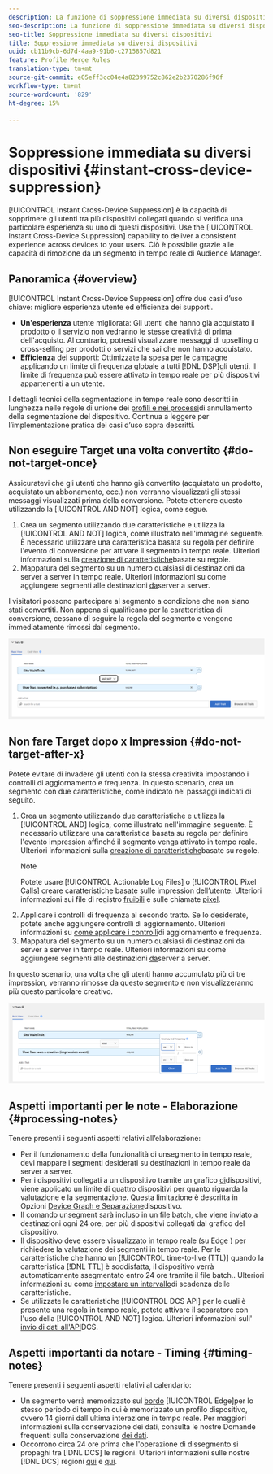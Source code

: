 ```yaml
---
description: La funzione di soppressione immediata su diversi dispositivi consente di eliminare gli utenti per i diversi dispositivi a cui sono associati, dopo il verificarsi di una specifica esperienza su uno di tali dispositivi. Questa funzione consente di fornire a un utente un’esperienza coerente su tutti i suoi dispositivi. Ciò è possibile grazie alle capacità di rimozione da un segmento in tempo reale di Audience Manager.
seo-description: La funzione di soppressione immediata su diversi dispositivi consente di eliminare gli utenti per i diversi dispositivi a cui sono associati, dopo il verificarsi di una specifica esperienza su uno di tali dispositivi. Questa funzione consente di fornire a un utente un’esperienza coerente su tutti i suoi dispositivi. Ciò è possibile grazie alle capacità di rimozione da un segmento in tempo reale di Audience Manager.
seo-title: Soppressione immediata su diversi dispositivi
title: Soppressione immediata su diversi dispositivi
uuid: cb11b9cb-6d7d-4aa9-91b0-c2715857d821
feature: Profile Merge Rules
translation-type: tm+mt
source-git-commit: e05eff3cc04e4a82399752c862e2b2370286f96f
workflow-type: tm+mt
source-wordcount: '829'
ht-degree: 15%

---
```



# Soppressione immediata su diversi dispositivi {#instant-cross-device-suppression}

[!UICONTROL Instant Cross-Device Suppression] è la capacità di sopprimere gli utenti tra più dispositivi collegati quando si verifica una particolare esperienza su uno di questi dispositivi. Use the [!UICONTROL Instant Cross-Device Suppression] capability to deliver a consistent experience across devices to your users. Ciò è possibile grazie alle capacità di rimozione da un segmento in tempo reale di Audience Manager.

## Panoramica {#overview}

[!UICONTROL Instant Cross-Device Suppression] offre due casi d’uso chiave: migliore esperienza utente ed efficienza dei supporti.

* **Un&#39;esperienza** utente migliorata: Gli utenti che hanno già acquistato il prodotto o il servizio non vedranno le stesse creatività di prima dell&#39;acquisto. Al contrario, potresti visualizzare messaggi di upselling o cross-selling per prodotti o servizi che sai che non hanno acquistato.
* **Efficienza** dei supporti: Ottimizzate la spesa per le campagne applicando un limite di frequenza globale a tutti [!DNL DSP]gli utenti. Il limite di frequenza può essere attivato in tempo reale per più dispositivi appartenenti a un utente.

I dettagli tecnici della segmentazione in tempo reale sono descritti in lunghezza nelle regole di unione dei [profili e nei processi](merge-rule-unsegment.md)di annullamento della segmentazione del dispositivo. Continua a leggere per l’implementazione pratica dei casi d’uso sopra descritti.

## Non eseguire Target una volta convertito {#do-not-target-once}

Assicuratevi che gli utenti che hanno già convertito (acquistato un prodotto, acquistato un abbonamento, ecc.) non verranno visualizzati gli stessi messaggi visualizzati prima della conversione. Potete ottenere questo utilizzando la [!UICONTROL AND NOT] logica, come segue.

1. Crea un segmento utilizzando due caratteristiche e utilizza la [!UICONTROL AND NOT] logica, come illustrato nell&#39;immagine seguente. È necessario utilizzare una caratteristica basata su regola per definire l&#39;evento di conversione per attivare il segmento in tempo reale. Ulteriori informazioni sulla [creazione di caratteristiche](../traits/create-onboarded-rule-based-traits.md)basate su regole.
2. Mappatura del segmento su un numero qualsiasi di destinazioni da server a server in tempo reale. Ulteriori informazioni su come aggiungere segmenti alle destinazioni [da](../destinations/add-edit-segments.md)server a server.

I visitatori possono partecipare al segmento a condizione che non siano stati convertiti. Non appena si qualificano per la caratteristica di conversione, cessano di seguire la regola del segmento e vengono immediatamente rimossi dal segmento.

![](assets/and_not_use_case.png)

## Non fare Target dopo x Impression {#do-not-target-after-x}

Potete evitare di invadere gli utenti con la stessa creatività impostando i controlli di aggiornamento e frequenza. In questo scenario, crea un segmento con due caratteristiche, come indicato nei passaggi indicati di seguito.

1. Crea un segmento utilizzando due caratteristiche e utilizza la [!UICONTROL AND] logica, come illustrato nell&#39;immagine seguente. È necessario utilizzare una caratteristica basata su regola per definire l&#39;evento impression affinché il segmento venga attivato in tempo reale. Ulteriori informazioni sulla [creazione di caratteristiche](../traits/create-onboarded-rule-based-traits.md)basate su regole.
   >[!NOTE]
   >
   >Potete usare [!UICONTROL Actionable Log Files] o [!UICONTROL Pixel Calls] creare caratteristiche basate sulle impression dell’utente. Ulteriori informazioni sui file di registro [fruibili](../../integration/media-data-integration/actionable-log-files.md) e sulle chiamate [pixel](../../integration/media-data-integration/impression-data-pixels.md).
2. Applicare i controlli di frequenza al secondo tratto. Se lo desiderate, potete anche aggiungere controlli di aggiornamento. Ulteriori informazioni su [come applicare i controlli](../segments/recency-and-frequency.md)di aggiornamento e frequenza.
3. Mappatura del segmento su un numero qualsiasi di destinazioni da server a server in tempo reale. Ulteriori informazioni su come aggiungere segmenti alle destinazioni [da](../destinations/add-edit-segments.md)server a server.

In questo scenario, una volta che gli utenti hanno accumulato più di tre impression, verranno rimosse da questo segmento e non visualizzeranno più questo particolare creativo.

![](assets/impressions_use_case.png)

## Aspetti importanti per le note - Elaborazione {#processing-notes}

Tenere presenti i seguenti aspetti relativi all’elaborazione:

* Per il funzionamento della funzionalità di unsegmento in tempo reale, devi mappare i segmenti desiderati su destinazioni in tempo reale da server a server.
* Per i dispositivi collegati a un dispositivo tramite un grafico [di](profile-link-use-case.md#recommendations)dispositivi, viene applicato un limite di quattro dispositivi per quanto riguarda la valutazione e la segmentazione. Questa limitazione è descritta in Opzioni [Device Graph e Separazione](merge-rule-unsegment.md#device-graph-options-unsegmentation)dispositivo. &#x200B;
* Il comando unsegment sarà incluso in un file batch, che viene inviato a destinazioni ogni 24 ore, per più dispositivi collegati dal grafico del dispositivo.
* Il dispositivo deve essere visualizzato in tempo reale (su [Edge](../../reference/system-components/components-edge.md) ) per richiedere la valutazione dei segmenti in tempo reale. Per le caratteristiche che hanno un [!UICONTROL time-to-live (TTL)] quando la caratteristica [!DNL TTL] è soddisfatta, il dispositivo verrà automaticamente ssegmentato entro 24 ore tramite il file batch.. &#x200B; Ulteriori informazioni su come [impostare un intervallo](../traits/create-onboarded-rule-based-traits.md#set-expiration-interval)di scadenza delle caratteristiche.
* Se utilizzate le caratteristiche [!UICONTROL DCS API] per le quali è presente una regola in tempo reale, potete attivare il separatore con l&#39;uso della [!UICONTROL AND NOT] logica. Ulteriori informazioni sull&#39; [invio di dati all&#39;API](../../api/dcs-intro/dcs-event-calls/dcs-url-send.md)DCS. &#x200B;

## Aspetti importanti da notare - Timing {#timing-notes}

Tenere presenti i seguenti aspetti relativi al calendario:

* Un segmento verrà memorizzato sul [bordo](../../reference/system-components/components-edge.md) [!UICONTROL Edge]per lo stesso periodo di tempo in cui è memorizzato un profilo dispositivo, ovvero 14 giorni dall&#39;ultima interazione in tempo reale. Per maggiori informazioni sulla conservazione dei dati, consulta le nostre Domande frequenti sulla conservazione [dei dati](../../faq/faq-privacy.md#data-retention-faq).
* Occorrono circa 24 ore prima che l&#39;operazione di dissegmento si propaghi tra [!DNL DCS] le regioni. Ulteriori informazioni sulle nostre [!DNL DCS] regioni [qui](../..//reference/system-components/components-data-collection.md) e [qui](../../api/dcs-intro/dcs-api-reference/dcs-regions.md).
